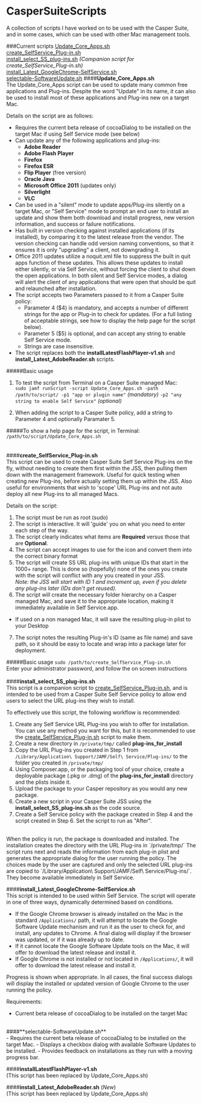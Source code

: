 CasperSuiteScripts
==================

A collection of scripts I have worked on to be used with the Casper Suite, and in some cases, which can be used with other Mac management tools.

###Current scripts
[Update_Core_Apps.sh](#update_core_appssh)  
[create_SelfService_Plug-in.sh](#create_selfservice_plug-insh)  
[install_select_SS_plug-ins.sh](#install_select_ss_plug-inssh) *(Companion script for create_SelfService_Plug-in.sh)*  
[install_Latest_GoogleChrome-SelfService.sh](#install_latest_googlechrome-selfservicesh)  
[selectable-SoftwareUpdate.sh](#selectable-softwareupdatesh)
####**Update_Core_Apps.sh**<br>
The Update_Core_Apps script can be used to update many common free applications and Plug-ins. Despite the word "Update" in its name, it can also be used to install most of these applications and Plug-ins new on a target Mac.

Details on the script are as follows:
- Requires the current beta release of cocoaDialog to be installed on the target Mac if using Self Service mode (see below)
- Can update any of the following applications and plug-ins:
  * **Adobe Reader**
  * **Adobe Flash Player**
  * **Firefox**
  * **Firefox ESR**
  * **Flip Player** (free version)
  * **Oracle Java**
  * **Microsoft Office 2011** (updates only)
  * **Silverlight**
  * **VLC**
- Can be used in a "silent" mode to update apps/Plug-ins silently on a target Mac, or "Self Service" mode to prompt an end user to install an update and show them both download and install progress, new version information, and success or failure notifications.
- Has built in version checking against installed applications (if its installed), by comparing it to the latest release from the vendor. The version checking can handle odd version naming conventions, so that it ensures it is only "upgrading" a client, not downgrading it.
- Office 2011 updates utilize a noquit.xml file to suppress the built in quit apps function of these updates. This allows these updates to install either silently, or via Self Service, without forcing the client to shut down the open applications. In both silent and Self Service modes, a dialog will alert the client of any applications that were open that should be quit and relaunched after installation.
- The script accepts two Parameters passed to it from a Casper Suite policy:
  * Parameter 4 ($4) is mandatory, and accepts a number of different strings for the app or Plug-in to check for updates. (For a full listing of acceptable strings, see how to display the help page for the script below).
  * Parameter 5 ($5) is optional, and can accept any string to enable Self Service mode.
  * Strings are case insensitive.
- The script replaces both the **installLatestFlashPlayer-v1.sh** and **install_Latest_AdobeReader.sh** scripts.

#####Basic usage  
1. To test the script from Terminal on a Casper Suite managed Mac:  
`sudo jamf runScript -script Update_Core_Apps.sh -path /path/to/script/ -p1 "app or plugin name"` _(mandatory)_ `-p2 "any string to enable Self Service"` _(optional)_  

2. When adding the script to a Casper Suite policy, add a string to Parameter 4 and optionally Paramater 5.

#####To show a help page for the script, in Terminal:  
`/path/to/script/Update_Core_Apps.sh`  
<br>
<br>
####**create_SelfService_Plug-in.sh**<br>
This script can be used to create Casper Suite Self Service Plug-ins on the fly, without needing to create them first within the JSS, then pulling them down with the management framework. Useful for quick testing when creating new Plug-ins, before actually setting them up within the JSS. Also useful for environments that wish to 'scope' URL Plug-ins and not auto deploy all new Plug-ins to all managed Macs.

Details on the script:  

1. The script must be run as root (sudo)
2. The script is interactive. It will 'guide' you on what you need to enter each step of the way.
3. The script clearly indicates what items are **Required** versus those that are **Optional**.
4. The script can accept images to use for the icon and convert them into the correct binary format
5. The script will create SS URL plug-ins with unique IDs that start in the 1000+ range. This is done so (hopefully) none of the ones you create with the script will conflict with any you created in your JSS.  
  *Note: the JSS will start with ID 1 and increment up, even if you delete any plug-ins later (IDs don't get reused).*
6. The script will create the necessary folder hierarchy on a Casper managed Mac, and save it to the appropriate location, making it immediately available in Self Service.app.
 * If used on a non managed Mac, it will save the resulting plug-in plist to your Desktop
7. The script notes the resulting Plug-in's ID (same as file name) and save path, so it should be easy to locate and wrap into a package later for deployment.  

#####Basic usage
`sudo /path/to/create_SelfService_Plug-in.sh`  
Enter your administrator password, and follow the on screen instructions
<br>
<br>
####**install_select_SS_plug-ins.sh**<br>
This script is a companion script to [create_SelfService_Plug-in.sh](#create_selfservice_plug-insh), and is intended to be used from a Casper Suite Self Service policy to allow end users to select the URL plug-ins they wish to install.  

To effectively use this script, the following workflow is recommended:  

1. Create any Self Service URL Plug-ins you wish to offer for installation. You can use any method you want for this, but it is recommended to use the [create_SelfService_Plug-in.sh](#create_selfservice_plug-insh) script to make them.  
2. Create a new directory in `/private/tmp/` called **plug-ins_for_install**  
3. Copy the URL Plug-ins you created in Step 1 from `/Library/Application\ Support/JAMF/Self\ Service/Plug-ins/` to the folder you created in `/private/tmp/`   
4. Using Composer.app, or the packaging tool of your choice, create a deployable package (.pkg or .dmg) of the **plug-ins_for_install** directory and the plists inside it.  
5. Upload the package to your Casper repository as you would any new package.  
6. Create a new script in your Casper Suite JSS using the **install_select_SS_plug-ins.sh** as the code source.  
7. Create a Self Service policy with the package created in Step 4 and the script created in Step 6. Set the script to run as "After".  
<br>
When the policy is run, the package is downloaded and installed. The installation creates the directory with the URL Plug-ins in `/private/tmp/`  
The script runs next and reads the information from each plug-in plist and generates the appropriate dialog for the user running the policy.  
The choices made by the user are captured and only the selected URL plug-ins are copied to `/Library/Application\ Support/JAMF/Self\ Service/Plug-ins/`. They become available immediately in Self Service.  
<br>


####**install_Latest_GoogleChrome-SelfService.sh**<br>
This script is intended to be used within Self Service. The script will operate in one of three ways, dynamically determined based on conditions.  
- If the Google Chrome browser is already installed on the Mac in the standard `/Applications/` path, it will attempt to locate the Google Software Update mechanism and run it as the user to check for, and install, any updates to Chrome. A final dialog will display if the browser was updated, or if it was already up to date.  
- If it cannot locate the Google Software Update tools on the Mac, it will offer to download the latest release and install it.  
- If Google Chrome is not installed or not located in `/Applications/`, it will offer to download the latest release and install it.  

Progress is shown when appropriate. In all cases, the final success dialogs will display the installed or updated version of Google Chrome to the user running the policy.  

Requirements:
- Current beta release of cocoaDialog to be installed on the target Mac  

<br>  
####**selectable-SoftwareUpdate.sh**<br>
- Requires the current beta release of cocoaDialog to be installed on the target Mac.
- Displays a checkbox dialog with available Software Updates to be installed.
- Provides feedback on installations as they run with a moving progress bar.

####**installLatestFlashPlayer-v1.sh**<br>
(This script has been replaced by Update_Core_Apps.sh)

####**install_Latest_AdobeReader.sh**   (_New_)<br>
(This script has been replaced by Update_Core_Apps.sh)
